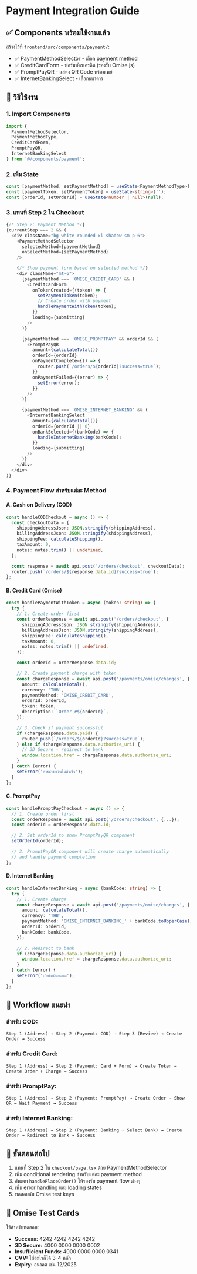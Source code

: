 # Payment Integration Guide

## ✅ Components พร้อมใช้งานแล้ว

สร้างไว้ที่ `frontend/src/components/payment/`:
- ✅ PaymentMethodSelector - เลือก payment method
- ✅ CreditCardForm - ฟอร์มบัตรเครดิต (รองรับ Omise.js)
- ✅ PromptPayQR - แสดง QR Code พร้อมเพย์
- ✅ InternetBankingSelect - เลือกธนาคาร

## 📝 วิธีใช้งาน

### 1. Import Components

```typescript
import {
  PaymentMethodSelector,
  PaymentMethodType,
  CreditCardForm,
  PromptPayQR,
  InternetBankingSelect
} from '@/components/payment';
```

### 2. เพิ่ม State

```typescript
const [paymentMethod, setPaymentMethod] = useState<PaymentMethodType>('COD');
const [paymentToken, setPaymentToken] = useState<string>('');
const [orderId, setOrderId] = useState<number | null>(null);
```

### 3. แทนที่ Step 2 ใน Checkout

```typescript
{/* Step 2: Payment Method */}
{currentStep === 2 && (
  <div className="bg-white rounded-xl shadow-sm p-6">
    <PaymentMethodSelector
      selectedMethod={paymentMethod}
      onSelectMethod={setPaymentMethod}
    />

    {/* Show payment form based on selected method */}
    <div className="mt-6">
      {paymentMethod === 'OMISE_CREDIT_CARD' && (
        <CreditCardForm
          onTokenCreated={(token) => {
            setPaymentToken(token);
            // Create order with payment
            handlePaymentWithToken(token);
          }}
          loading={submitting}
        />
      )}

      {paymentMethod === 'OMISE_PROMPTPAY' && orderId && (
        <PromptPayQR
          amount={calculateTotal()}
          orderId={orderId}
          onPaymentComplete={() => {
            router.push(`/orders/${orderId}?success=true`);
          }}
          onPaymentFailed={(error) => {
            setError(error);
          }}
        />
      )}

      {paymentMethod === 'OMISE_INTERNET_BANKING' && (
        <InternetBankingSelect
          amount={calculateTotal()}
          orderId={orderId || 0}
          onBankSelected={(bankCode) => {
            handleInternetBanking(bankCode);
          }}
          loading={submitting}
        />
      )}
    </div>
  </div>
)}
```

### 4. Payment Flow สำหรับแต่ละ Method

#### A. Cash on Delivery (COD)
```typescript
const handleCODCheckout = async () => {
  const checkoutData = {
    shippingAddressJson: JSON.stringify(shippingAddress),
    billingAddressJson: JSON.stringify(shippingAddress),
    shippingFee: calculateShipping(),
    taxAmount: 0,
    notes: notes.trim() || undefined,
  };

  const response = await api.post('/orders/checkout', checkoutData);
  router.push(`/orders/${response.data.id}?success=true`);
};
```

#### B. Credit Card (Omise)
```typescript
const handlePaymentWithToken = async (token: string) => {
  try {
    // 1. Create order first
    const orderResponse = await api.post('/orders/checkout', {
      shippingAddressJson: JSON.stringify(shippingAddress),
      billingAddressJson: JSON.stringify(shippingAddress),
      shippingFee: calculateShipping(),
      taxAmount: 0,
      notes: notes.trim() || undefined,
    });

    const orderId = orderResponse.data.id;

    // 2. Create payment charge with token
    const chargeResponse = await api.post('/payments/omise/charges', {
      amount: calculateTotal(),
      currency: 'THB',
      paymentMethod: 'OMISE_CREDIT_CARD',
      orderId: orderId,
      token: token,
      description: `Order #${orderId}`,
    });

    // 3. Check if payment successful
    if (chargeResponse.data.paid) {
      router.push(`/orders/${orderId}?success=true`);
    } else if (chargeResponse.data.authorize_uri) {
      // 3D Secure - redirect to bank
      window.location.href = chargeResponse.data.authorize_uri;
    }
  } catch (error) {
    setError('การชำระเงินไม่สำเร็จ');
  }
};
```

#### C. PromptPay
```typescript
const handlePromptPayCheckout = async () => {
  // 1. Create order first
  const orderResponse = await api.post('/orders/checkout', {...});
  const orderId = orderResponse.data.id;

  // 2. Set orderId to show PromptPayQR component
  setOrderId(orderId);

  // 3. PromptPayQR component will create charge automatically
  // and handle payment completion
};
```

#### D. Internet Banking
```typescript
const handleInternetBanking = async (bankCode: string) => {
  try {
    // 1. Create charge
    const chargeResponse = await api.post('/payments/omise/charges', {
      amount: calculateTotal(),
      currency: 'THB',
      paymentMethod: 'OMISE_INTERNET_BANKING_' + bankCode.toUpperCase(),
      orderId: orderId,
      bankCode: bankCode,
    });

    // 2. Redirect to bank
    if (chargeResponse.data.authorize_uri) {
      window.location.href = chargeResponse.data.authorize_uri;
    }
  } catch (error) {
    setError('เกิดข้อผิดพลาด');
  }
};
```

## 🔄 Workflow แนะนำ

### สำหรับ COD:
```
Step 1 (Address) → Step 2 (Payment: COD) → Step 3 (Review) → Create Order → Success
```

### สำหรับ Credit Card:
```
Step 1 (Address) → Step 2 (Payment: Card + Form) → Create Token → Create Order + Charge → Success
```

### สำหรับ PromptPay:
```
Step 1 (Address) → Step 2 (Payment: PromptPay) → Create Order → Show QR → Wait Payment → Success
```

### สำหรับ Internet Banking:
```
Step 1 (Address) → Step 2 (Payment: Banking + Select Bank) → Create Order → Redirect to Bank → Success
```

## 🎯 ขั้นตอนต่อไป

1. แทนที่ Step 2 ใน `checkout/page.tsx` ด้วย PaymentMethodSelector
2. เพิ่ม conditional rendering สำหรับแต่ละ payment method
3. อัพเดท `handlePlaceOrder()` ให้รองรับ payment flow ต่างๆ
4. เพิ่ม error handling และ loading states
5. ทดสอบกับ Omise test keys

## 🔑 Omise Test Cards

ใช้สำหรับทดสอบ:
- **Success:** 4242 4242 4242 4242
- **3D Secure:** 4000 0000 0000 0002
- **Insufficient Funds:** 4000 0000 0000 0341
- **CVV:** ใส่อะไรก็ได้ 3-4 หลัก
- **Expiry:** อนาคต เช่น 12/2025
